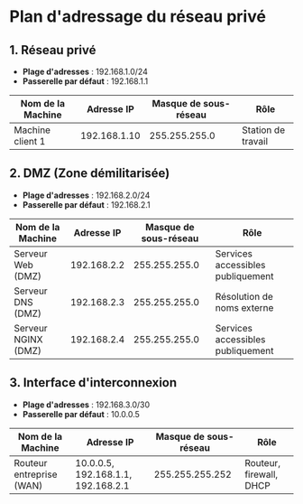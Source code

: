 # Plan d'adressage du réseau privé

## 1. Réseau privé
- **Plage d'adresses** : 192.168.1.0/24
- **Passerelle par défaut** : 192.168.1.1

| Nom de la Machine    | Adresse IP      | Masque de sous-réseau | Rôle                          |
|-----------------------|-----------------|------------------------|-------------------------------|
| Machine client 1      | 192.168.1.10   | 255.255.255.0          | Station de travail            |

## 2. DMZ (Zone démilitarisée)
- **Plage d'adresses** : 192.168.2.0/24
- **Passerelle par défaut** : 192.168.2.1

| Nom de la Machine    | Adresse IP      | Masque de sous-réseau | Rôle                          |
|-----------------------|-----------------|------------------------|-------------------------------|
| Serveur Web (DMZ)     | 192.168.2.2    | 255.255.255.0          | Services accessibles publiquement |
| Serveur DNS (DMZ)     | 192.168.2.3    | 255.255.255.0          | Résolution de noms externe   |
| Serveur NGINX (DMZ)   | 192.168.2.4    | 255.255.255.0          | Services accessibles publiquement |


## 3. Interface d'interconnexion
- **Plage d'adresses** : 192.168.3.0/30
- **Passerelle par défaut** : 10.0.0.5

| Nom de la Machine        | Adresse IP      | Masque de sous-réseau | Rôle               |
|---------------------------|-----------------|------------------------|--------------------|
| Routeur entreprise (WAN) | 10.0.0.5, 192.168.1.1, 192.168.2.1       | 255.255.255.252        | Routeur, firewall, DHCP |
